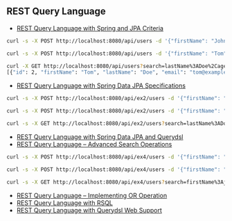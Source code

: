 ## REST Query Language

- [REST Query Language with Spring and JPA Criteria](https://www.baeldung.com/rest-search-language-spring-jpa-criteria)
```bash
curl -s -X POST http://localhost:8080/api/users -d '{"firstName": "John", "lastName": "Doe", "email": "john@example.com", "age": 20 }' -H 'content-type: application/json'

curl -s -X POST http://localhost:8080/api/users -d '{"firstName": "Tom", "lastName": "Doe", "email": "tom@example.com", "age": 25 }' -H 'content-type: application/json'

curl -X GET http://localhost:8080/api/users?search=lastName%3ADoe%2Cage%3E25 | jq
[{"id": 2, "firstName": "Tom", "lastName": "Doe", "email": "tom@example.com", "age": 25 } ]
```

- [REST Query Language with Spring Data JPA Specifications](https://www.baeldung.com/rest-api-search-language-spring-data-specifications)
```bash
curl -s -X POST http://localhost:8080/api/ex2/users -d '{"firstName": "John", "lastName": "Doe", "email": "john@example.com", "age": 20 }' -H 'content-type: application/json'

curl -s -X POST http://localhost:8080/api/ex2/users -d '{"firstName": "Tom", "lastName": "Doe", "email": "tom@example.com", "age": 25 }' -H 'content-type: application/json'

curl -s -X GET http://localhost:8080/api/ex2/users?search=lastName%3ADoe%2Cage%3E25 | jq
```

- [REST Query Language with Spring Data JPA and Querydsl](https://www.baeldung.com/rest-api-search-language-spring-data-querydsl)
- [REST Query Language – Advanced Search Operations](https://www.baeldung.com/rest-api-query-search-language-more-operations)
```bash
curl -s -X POST http://localhost:8080/api/ex4/users -d '{"firstName": "John", "lastName": "Doe", "email": "john@example.com", "age": 20 }' -H 'content-type: application/json'

curl -s -X POST http://localhost:8080/api/ex4/users -d '{"firstName": "Tom", "lastName": "Doe", "email": "tom@example.com", "age": 25 }' -H 'content-type: application/json'

curl -s -X GET http://localhost:8080/api/ex4/users?search=firstName%3Ajo%2A%2Cage%3C25 | jq
```

- [REST Query Language – Implementing OR Operation](https://www.baeldung.com/rest-api-query-search-or-operation)
- [REST Query Language with RSQL](https://www.baeldung.com/rest-api-search-language-rsql-fiql)
- [REST Query Language with Querydsl Web Support](https://www.baeldung.com/rest-api-search-querydsl-web-in-spring-data-jpa)
